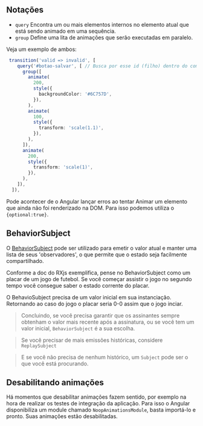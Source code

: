## Notações

- `query`
  Encontra um ou mais elementos internos no elemento atual que está sendo animado em uma sequência.
- `group`
  Define uma lita de animações que serão executadas em paralelo.

Veja um exemplo de ambos:

```typescript
 transition('valid => invalid', [
    query('#botao-salvar', [ // Busca por esse id (filho) dentro do compoenente que está com decorador de animação
      group([
        animate(
          200,
          style({
            backgroundColor: '#6C757D',
          }),
        ),
        animate(
          100,
          style({
            transform: 'scale(1.1)',
          }),
        ),
      ]),
      animate(
        200,
        style({
          transform: 'scale(1)',
        }),
      ),
    ]),
  ]),
```

Pode acontecer de o Angular lançar erros ao tentar Animar um elemento que ainda não foi renderizado na DOM. Para isso podemos utiliza o `{optional:true}`.

## BehaviorSubject

O [BehaviorSubject](https://www.learnrxjs.io/learn-rxjs/subjects/behaviorsubject) pode ser utilizado para emetir o valor atual e manter uma lista de seus
'observadores', o que permite que o estado seja facilmente compartilhado.

Conforme a doc do RXjs exemplifica, pense no BehaviorSubject como um placar de um jogo de futebol. Se você começar assistir o jogo no segundo tempo você
consegue saber o estado corrente do placar.

O BehavioSubject precisa de um valor inicial em sua instanciação. Retornando ao caso do jogo o placar seria 0-0 assim que o jogo inciar.

> Concluindo, se você precisa garantir que os assinantes sempre obtenham o valor mais recente após a assinatura, ou se você tem um valor inicial, `BehaviorSubject` é a sua escolha.

> Se você precisar de mais emissões históricas, considere `ReplaySubject`

> E se você não precisa de nenhum histórico, um `Subject` pode ser o que você está procurando.

## Desabilitando animações

Há momentos que desabilitar animações fazem sentido, por exemplo na hora de realizar os testes de integração da aplicação.
Para isso o Angular disponibiliza um module chamado `NoopAnimationsModule`, basta importá-lo e pronto. Suas animações estão desabilitadas.
